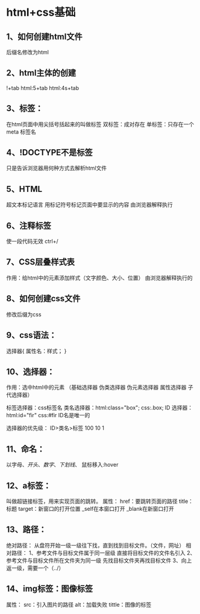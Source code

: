 # html+css基础

## 1、如何创建html文件
后缀名修改为html

## 2、html主体的创建
!+tab
html:5+tab
html:4s+tab

## 3、标签：
在html页面中用尖括号括起来的叫做标签
双标签：成对存在
单标签：只存在一个
meta 
标签名

## 4、!DOCTYPE不是标签
只是告诉浏览器用何种方式去解析html文件

## 5、HTML
超文本标记语言
用标记符号标记页面中要显示的内容
由浏览器解释执行

## 6、注释标签
使一段代码无效
ctrl+/

## 7、CSS层叠样式表
作用：给html中的元素添加样式（文字颜色、大小、位置）
由浏览器解释执行的

## 8、如何创建css文件
修改后缀为css

## 9、css语法：
选择器{
属性名：样式；
}

## 10、选择器：
作用：选中html中的元素
（基础选择器 伪类选择器 伪元素选择器 属性选择器 子代选择器）

标签选择器：css标签名
类名选择器：html:class="box";
css:.box;
ID 选择器：html:id="fir"
css:#fir
ID名是唯一的

选择器的优先级：
ID>类名>标签
100	10	1

## 11、命名：
以字母、$开头、数字、下划线、$
鼠标移入:hover

## 12、a标签：
叫做超链接标签，用来实现页面的跳转。
属性：
href：要跳转页面的路径
title：标题
target：新窗口的打开位置
_self在本窗口打开
_blank在新窗口打开

## 13、路径：
绝对路径：
从盘符开始一级一级往下找，直到找到目标文件。（文件，网址）
相对路径：
1、参考文件与目标文件属于同一层级
直接将目标文件的文件名引入
2、参考文件与目标文件所在文件夹为同一级
先找目标文件夹再找目标文件
3、向上返一级，需要一个（../）

## 14、img标签：图像标签
属性：
src：引入图片的路径
alt：加载失败
tittle：图像的标签
